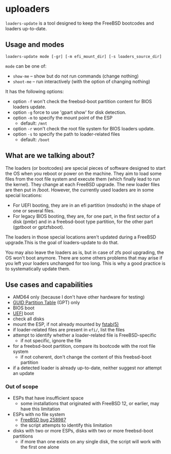 # uploaders

`loaders-update` is a tool designed to keep the FreeBSD bootcodes and loaders up-to-date.

## Usage and modes

`loaders-update mode [-gr] [-m efi_mount_dir] [-s loaders_source_dir]`

`mode` can be one of:

* `show-me` – show but do not run commands (change nothing)
* `shoot-me` – run interactively (with the option of changing nothing)

It has the following options:

* option `-f` won't check the freebsd-boot partition content for BIOS loaders update.
* option `-g` force to use 'gpart show' for disk detection.
* option `-m` to specify the mount point of the ESP
  * default: `/mnt`
* option `-r` won't check the root file system for BIOS loaders update.
* option `-s` to specify the path to loader-related files
  * default: `/boot`

## What are we talking about?

The loaders (or bootcodes) are special pieces of software designed to start the OS when you reboot or power on the machine.
They aim to load some files from the root file system and execute them (which finally lead to run the kernel).
They change at each FreeBSD upgrade. The new loader files are then put in /boot. However, the currently used loaders are in some special locations:

- For UEFI booting, they are in an efi partition (msdosfs) in the shape of one or several files.
- For legacy BIOS booting, they are, for one part, in the first sector of a disk (pmbr) and in a freebsd-boot type partition, for the other part (gptboot or gptzfsboot).

The loaders in those special locations aren't updated during a FreeBSD upgrade.This is the goal of loaders-update to do that.

You may also leave the loaders as is, but in case of zfs pool upgrading, the OS won't boot anymore. There are some others problems that may arise if you left your loaders unchanged for too long. This is why a good practice is to systematically update them.

## Use cases and capabilities

- AMD64 only (because I don't have other hardware for testing)
- [GUID Partition Table](https://en.wikipedia.org/wiki/GUID_Partition_Table) (GPT) only
- BIOS boot
- [UEFI](https://en.wikipedia.org/wiki/Unified_Extensible_Firmware_Interface) boot
- check all disks
- mount the ESP, if not already mounted by [fstab(5)](https://man.freebsd.org/cgi/man.cgi?query=fstab&sektion=5&manpath=freebsd-release)
- if loader-related files are present in `efi/`, list the files
- attempt to identify whether a loader-related file is FreeBSD-specific
  - if not specific, ignore the file
- for a freebsd-boot partition, compare its bootcode with the root file system
  - if not coherent, don't change the content of this freebsd-boot partition 
- if a detected loader is already up-to-date, neither suggest nor attempt an update
  
### Out of scope

- ESPs that have insufficient space
  - some installations that originated with FreeBSD 12, or earlier, may have this limitation
- ESPs with no file system
  - [FreeBSD bug 258987](https://bugs.freebsd.org/bugzilla/show_bug.cgi?id=258987)
  - the script attempts to identify this limitation
- disks with two or more ESPs, disks with two or more freebsd-boot partitions
  - if more than one exists on any single disk, the script will work with the first one alone

